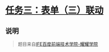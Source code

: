 # [任务三：表单（三）联动](https://mayfulq.github.io/ife2017/YaoYao/task-3/index.html)
## 说明
>题目来自[IFE百度前端技术学院-耀耀学院](http://ife.baidu.com/course/detail/id/106)